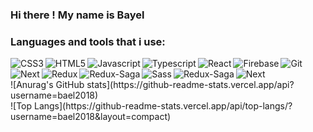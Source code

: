 ### Hi there ! My name is Bayel

### Languages and tools that i use: 

<img align='left' alt='CSS3' src='https://img.shields.io/badge/CSS3-1572B6?style=for-the-badge&logo=css3&logoColor=white' />
<img align='left' alt='HTML5' src='https://img.shields.io/badge/HTML5-E34F26?style=for-the-badge&logo=html5&logoColor=white' />
<img align='left' alt='Javascript' src='https://img.shields.io/badge/JavaScript-323330?style=for-the-badge&logo=javascript&logoColor=F7DF1E' />
<img align='left' alt='Typescript' src='https://img.shields.io/badge/TypeScript-007ACC?style=for-the-badge&logo=typescript&logoColor=white' />
<img align='left' alt='React' src='https://img.shields.io/badge/React-20232A?style=for-the-badge&logo=react&logoColor=61DAFB'/>
<img align='left' alt='Firebase' src='https://img.shields.io/badge/firebase-ffca28?style=for-the-badge&logo=firebase&logoColor=black' />
<img align='left' alt='Git' src='https://img.shields.io/badge/GIT-E44C30?style=for-the-badge&logo=git&logoColor=white'/>
<img align='left' alt='Next' src='https://img.shields.io/badge/next.js-000000?style=for-the-badge&logo=nextdotjs&logoColor=white' />
<img align='left' alt='Redux' src='https://img.shields.io/badge/Redux-593D88?style=for-the-badge&logo=redux&logoColor=white' />
<img align='left' alt='Redux-Saga' src='https://img.shields.io/badge/Redux%20saga-86D46B?style=for-the-badge&logo=redux%20sagalogoColor=999999'/>
<img align='left' alt='Sass' src='https://img.shields.io/badge/Sass-CC6699?style=for-the-badge&logo=sass&logoColor=white'/>
<img align='left' alt='Redux-Saga' src='https://img.shields.io/badge/Redux%20saga-86D46B?style=for-the-badge&logo=redux%20sagalogoColor=999999'/>
<img align='left' alt='Next' src='https://img.shields.io/badge/next.js-000000?style=for-the-badge&logo=nextdotjs&logoColor=white' />

<br/>
<br/>
![Anurag's GitHub stats](https://github-readme-stats.vercel.app/api?username=bael2018)
<br/>
![Top Langs](https://github-readme-stats.vercel.app/api/top-langs/?username=bael2018&layout=compact)